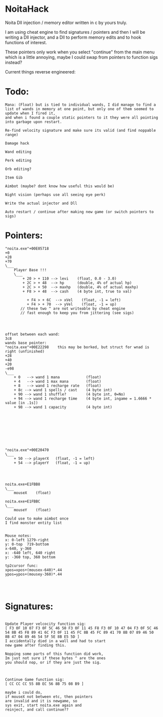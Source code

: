 # NoitaHack
Noita Dll injection / memory editor written in c by yours truly.

I am using cheat engine to find signatures / pointers and then I will be writing a Dll injector, and a Dll to perform memory edits and to hook functions of interest.

These pointers only work when you select "continue" from the main menu which is a little annoying, maybe I could swap from pointers to function sigs instead?




Current things reverse engineered:


# Todo:
```
Mana: (Float) but is tied to individual wands, I did manage to find a list of wands in memory at one point, but only one of them seemed to update when I fired it,
and when i found a couple static pointers to it they were all pointing into garbage upon restart.

Re-find velocity signature and make sure its valid (and find noppable range)

Damage hack

Wand editing

Perk editing

Orb editing?

Item Gib

Aimbot (maybe? dont know how useful this would be)

Night vision (perhaps use all seeing eye perk)

Write the actual injector and Dll

Auto restart / continue after making new game (or switch pointers to sigs)

```

# Pointers:
```
"noita.exe"+00E05718
+0
+28
+70
\___
    Player Base !!!
    \___
        + 20 > + 110 --> levi    (float, 0.0 - 3.0)
        + 2C > + 48  --> hp      (double, 4% of actual hp)
        + 2C > + 50  --> maxhp   (double, 4% of actual maxhp)
        + F8 > + 48  --> cash    (4 byte int, true to val)
	
	      + F4 > + 6C  --> xVel    (float, -1 = left)
	      + F4 > + 70  --> yVel    (float, -1 = up)
       // these two ^ are not writeable by cheat engine
       // fast enough to keep you from jittering (see sigs)




offset between each wand:
3c8
wands base pointer:
"noita.exe"+00E22298    this may be borked, but struct for wnad is right (unfinished)
+28
+40
+20
-e98
\___
    + 0   --> wand 1 mana            (float)
    + 4   --> wand 1 max mana        (float)
    + 8   --> wand 1 recharge rate   (float)
    + 8c --> wand 1 spells / cast    (4 byte int)
    + 90 --> wand 1 shuffle?         (4 byte int, 0=No)
    + 94 --> wand 1 recharge time    (4 byte int, ingame = 1.6666 * value [in .1s])
    + 98 --> wand 1 capacity         (4 byte int)


    






"noita.exe"+00E20470
\___
    + 50 --> playerX   (float, -1 = left)
    + 54 --> playerY   (float, -1 = up)




noita.exe+E1FBB8
\___
    mouseX    (float)

noita.exe+E1FBBC
\___
    mouseY    (float)

Could use to make aimbot once
I find monster entity list


Mouse notes:
x: 0-left 1279-right
y: 0-top  719-bottom
x-640, y-360
x: -640 left, 640 right
y: -360 top, 360 bottom

tp2cursor func:
xpos=xpos+(mousex-640)*.44
ypos=ypos+(mousey-360)*.44




```
# Signatures:
```

Update Player velcocity function sig:
[ F3 0F 10 07 F3 0F 5C 46 50 F3 0F 11 45 F8 F3 0F 10 47 04 F3 0F 5C 46 54 8B 45 F8 89 41 6C F3 0F 11 45 FC 8B 45 FC 89 41 70 8B 07 89 46 50 8B 47 04 89 46 54 5F 5E 8B E5 5D ]
I accidentally died in a wall and had to start
new game after finding this.

Nopping some parts of this function did work,
Im just not sure if these bytes ^ are the ones
you should nop, or if they are just the sig.


            
Continue Game function sig:
[ CC CC CC 55 8B EC 56 8B 75 08 B9 ]

maybe i could do, 
if mouseX not between etc, then pointers
are invalid and it is newgame, so
sys exit, start noita.exe again and
reinject, and call continue??
```
